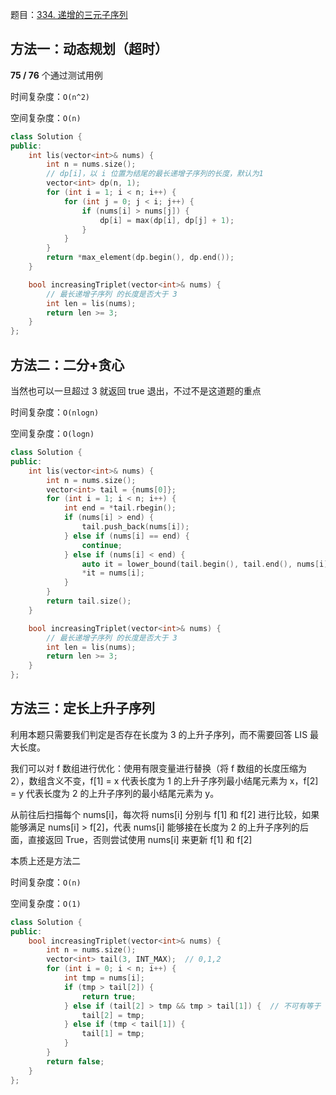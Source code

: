 题目：[334. 递增的三元子序列](https://leetcode-cn.com/problems/increasing-triplet-subsequence/)

## 方法一：动态规划（超时）

**75 / 76** 个通过测试用例

时间复杂度：`O(n^2)`

空间复杂度：`O(n)`

```c++
class Solution {
public:
    int lis(vector<int>& nums) {
        int n = nums.size();
        // dp[i]，以 i 位置为结尾的最长递增子序列的长度，默认为1
        vector<int> dp(n, 1);
        for (int i = 1; i < n; i++) {
            for (int j = 0; j < i; j++) {
                if (nums[i] > nums[j]) {
                    dp[i] = max(dp[i], dp[j] + 1);
                }
            }
        }
        return *max_element(dp.begin(), dp.end());
    }

    bool increasingTriplet(vector<int>& nums) {
        // 最长递增子序列 的长度是否大于 3
        int len = lis(nums);
        return len >= 3;
    }
};
```

## 方法二：二分+贪心

当然也可以一旦超过 3 就返回 true 退出，不过不是这道题的重点

时间复杂度：`O(nlogn)`

空间复杂度：`O(logn)`

```c++
class Solution {
public:
    int lis(vector<int>& nums) {
        int n = nums.size();
        vector<int> tail = {nums[0]};
        for (int i = 1; i < n; i++) {
            int end = *tail.rbegin();
            if (nums[i] > end) {
                tail.push_back(nums[i]);
            } else if (nums[i] == end) {
                continue;
            } else if (nums[i] < end) {
                auto it = lower_bound(tail.begin(), tail.end(), nums[i]);
                *it = nums[i];
            }
        }
        return tail.size();
    }

    bool increasingTriplet(vector<int>& nums) {
        // 最长递增子序列 的长度是否大于 3
        int len = lis(nums);
        return len >= 3;
    }
};
```

## 方法三：定长上升子序列

利用本题只需要我们判定是否存在长度为 3 的上升子序列，而不需要回答 LIS 最大长度。

我们可以对 f 数组进行优化：使用有限变量进行替换（将 f 数组的长度压缩为 2），数组含义不变，f[1] = x 代表长度为 1 的上升子序列最小结尾元素为 x，f[2] = y 代表长度为 2 的上升子序列的最小结尾元素为 y。

从前往后扫描每个 nums[i]，每次将 nums[i] 分别与 f[1] 和 f[2] 进行比较，如果能够满足 nums[i] > f[2]，代表 nums[i] 能够接在长度为 2 的上升子序列的后面，直接返回 True，否则尝试使用 nums[i] 来更新 f[1] 和 f[2]

本质上还是方法二

时间复杂度：`O(n)`

空间复杂度：`O(1)`

```c++
class Solution {
public:
    bool increasingTriplet(vector<int>& nums) {
        int n = nums.size();
        vector<int> tail(3, INT_MAX);  // 0,1,2
        for (int i = 0; i < n; i++) {
            int tmp = nums[i];
            if (tmp > tail[2]) {
                return true;
            } else if (tail[2] > tmp && tmp > tail[1]) {  // 不可有等于
                tail[2] = tmp;
            } else if (tmp < tail[1]) {
                tail[1] = tmp;
            }
        }
        return false;
    }
};
```

